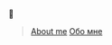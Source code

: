 🤔

> [About me](https://github.com/Werckut/werckut/wiki/About-me-(ENG)) 
> [Обо мне](https://github.com/Werckut/werckut/wiki/Обо-мне-(RUS))


<!--
**Werckut/werckut** is a ✨ _special_ ✨ repository because its `README.md` (this file) appears on your GitHub profile.

Here are some ideas to get you started:

- 🔭 I’m currently working on ...
- 🌱 I’m currently learning ...
- 👯 I’m looking to collaborate on ...
- 🤔 I’m looking for help with ...
- 💬 Ask me about ...
- 📫 How to reach me: ...
- 😄 Pronouns: ...
- ⚡ Fun fact: ...
-->
